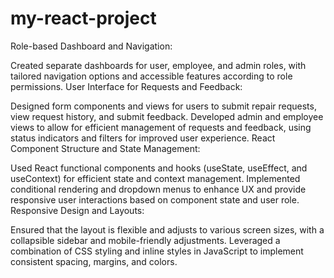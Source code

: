 # my-react-project
Role-based Dashboard and Navigation:

Created separate dashboards for user, employee, and admin roles, with tailored navigation options and accessible features according to role permissions.
User Interface for Requests and Feedback:

Designed form components and views for users to submit repair requests, view request history, and submit feedback.
Developed admin and employee views to allow for efficient management of requests and feedback, using status indicators and filters for improved user experience.
React Component Structure and State Management:

Used React functional components and hooks (useState, useEffect, and useContext) for efficient state and context management.
Implemented conditional rendering and dropdown menus to enhance UX and provide responsive user interactions based on component state and user role.
Responsive Design and Layouts:

Ensured that the layout is flexible and adjusts to various screen sizes, with a collapsible sidebar and mobile-friendly adjustments.
Leveraged a combination of CSS styling and inline styles in JavaScript to implement consistent spacing, margins, and colors.

